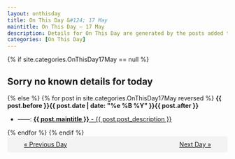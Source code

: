 ```yaml
---
layout: onthisday
title: On This Day &#124; 17 May
maintitle: On This Day — 17 May
description: Details for On This Day are generated by the posts added to the website so the content is subject to changes/updates over time.
categories: [On This Day]
---
```


{% if site.categories.OnThisDay17May == null %}
<h2>Sorry no known details for today</h2>
{% else %}
{% for post in site.categories.OnThisDay17May reversed %}
<strong>{{ post.before }}{{ post.date | date: "%e %B %Y" }}{{ post.after }}</strong>
<ul>
<li> ——: <a class="{{ post.class }}" href="{{ post.url }}"><strong>{{ post.maintitle }}</strong> - {{ post.post_description }}</a></li>
</ul>
{% endfor %}
{% endif %}
<br />
<div style="background-color: #f3f3f3; padding: 10px; border-radius: 5px; text-align: center; display: flex; justify-content: space-evenly;">
<a href="/onthisday/05/05-16">« Previous Day</a>
<span style="visibility:hidden;">[ Visit Leap Year February 29 ]</span>
<a href="/onthisday/05/05-18">Next Day »</a>
</div>
